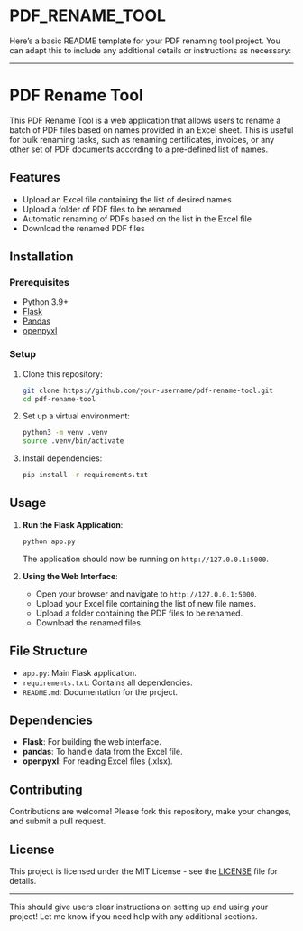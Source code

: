 # PDF_RENAME_TOOL

Here’s a basic README template for your PDF renaming tool project. You can adapt this to include any additional details or instructions as necessary:

---

# PDF Rename Tool

This PDF Rename Tool is a web application that allows users to rename a batch of PDF files based on names provided in an Excel sheet. This is useful for bulk renaming tasks, such as renaming certificates, invoices, or any other set of PDF documents according to a pre-defined list of names.

## Features

- Upload an Excel file containing the list of desired names
- Upload a folder of PDF files to be renamed
- Automatic renaming of PDFs based on the list in the Excel file
- Download the renamed PDF files

## Installation

### Prerequisites

- Python 3.9+
- [Flask](https://flask.palletsprojects.com/)
- [Pandas](https://pandas.pydata.org/)
- [openpyxl](https://openpyxl.readthedocs.io/)

### Setup

1. Clone this repository:

    ```bash
    git clone https://github.com/your-username/pdf-rename-tool.git
    cd pdf-rename-tool
    ```

2. Set up a virtual environment:

    ```bash
    python3 -m venv .venv
    source .venv/bin/activate
    ```

3. Install dependencies:

    ```bash
    pip install -r requirements.txt
    ```

## Usage

1. **Run the Flask Application**:
   
    ```bash
    python app.py
    ```

   The application should now be running on `http://127.0.0.1:5000`.

2. **Using the Web Interface**:
   - Open your browser and navigate to `http://127.0.0.1:5000`.
   - Upload your Excel file containing the list of new file names.
   - Upload a folder containing the PDF files to be renamed.
   - Download the renamed files.

## File Structure

- `app.py`: Main Flask application.
- `requirements.txt`: Contains all dependencies.
- `README.md`: Documentation for the project.

## Dependencies

- **Flask**: For building the web interface.
- **pandas**: To handle data from the Excel file.
- **openpyxl**: For reading Excel files (.xlsx).

## Contributing

Contributions are welcome! Please fork this repository, make your changes, and submit a pull request.

## License

This project is licensed under the MIT License - see the [LICENSE](LICENSE) file for details.

---

This should give users clear instructions on setting up and using your project! Let me know if you need help with any additional sections.
